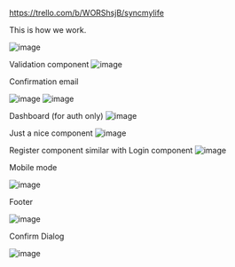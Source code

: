 https://trello.com/b/WORShsjB/syncmylife

This is how we work.

![image](https://github.com/florentrot/full-stack-app/assets/99581506/de1aa6ed-9687-4a9b-87a6-6127051b3b9e)


Validation component
![image](https://github.com/florentrot/full-stack-app/assets/99581506/7e6682c8-db8b-4521-8917-9a38da6924bd)

Confirmation email

![image](https://github.com/florentrot/full-stack-app/assets/99581506/7d84f76b-b33b-43fc-81c8-d9b535956e8c)
![image](https://github.com/florentrot/full-stack-app/assets/99581506/a1ef24da-07f8-4b3f-b4fe-d24d65a64b14)

Dashboard (for auth only)
![image](https://github.com/florentrot/full-stack-app/assets/99581506/83fc6b41-d012-4957-aa28-636f6b849189)

Just a nice component
![image](https://github.com/florentrot/full-stack-app/assets/99581506/2e504102-c8c4-41cd-87ef-09123fd04af0)


Register component similar with Login component
![image](https://github.com/florentrot/full-stack-app/assets/99581506/af3aa1d8-b604-46d1-a650-de7e8ccde819)


Mobile mode

![image](https://github.com/florentrot/full-stack-app/assets/99581506/8e130525-091c-46ef-9aea-23ae1d3779f5)

Footer

![image](https://github.com/florentrot/full-stack-app/assets/99581506/82c1ce65-b4a4-4f04-beed-81e1544f2639)

Confirm Dialog

![image](https://github.com/florentrot/full-stack-app/assets/99581506/1de5e1d8-01b7-4c6a-97e9-4900bec8a40a)




